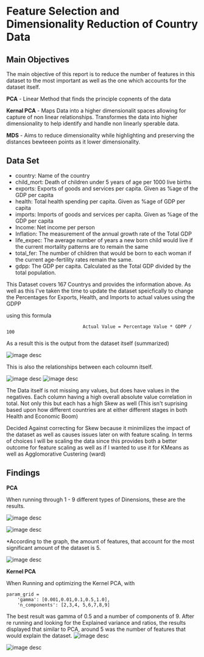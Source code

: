 # Feature Selection and Dimensionality Reduction of Country Data 

## Main Objectives 
The main objective of this report is to reduce the number of features in this dataset to the most important as well as the one which accounts for the dataset itself. 

**PCA** - Linear Method that finds the principle copnents of the data 

**Kernal PCA** - Maps Data into a higher dimensionalit spaces allowing for capture of non linear relationships. Transformes the data into higher dimensionality to help identify and handle non linearly sperable data.

**MDS** - Aims to reduce dimensionality while highlighting and preserving the distances bewteeen points as it lower dimensionality. 



## Data Set 
* country: Name of the country
* child_mort: Death of children under 5 years of age per 1000 live births
* exports: Exports of goods and services per capita. Given as %age of the GDP per capita
* health: Total health spending per capita. Given as %age of GDP per capita
* imports: Imports of goods and services per capita. Given as %age of the GDP per capita
* Income: Net income per person
* Inflation: The measurement of the annual growth rate of the Total GDP
* life_expec: The average number of years a new born child would live if the current mortality patterns are to remain the same
* total_fer: The number of children that would be born to each woman if the current age-fertility rates  remain the same.
* gdpp: The GDP per capita. Calculated as the Total GDP divided by the total population.

This Dataset covers 167 Countrys and provides the information above. As well as this I've taken the time to update the dataset speicfically to change the Percentages for Exports, Health, and Imports to actual values using the GDPP 

using this formula 

                                Actual Value = Percentage Value * GDPP / 100

As a result this is the output from the dataset itself (summarized) 

![image desc](Described_Data.png)

This is also the relationships between each coloumn itself. 

![image desc](Relationship_Plots.png)
![image desc](Correlation_Between_columns.png)


The Data itself is not missing any values, but does have values in the negatives. Each column having a high overall absolute value correlation in total. Not only this but each has a high Skew as well (This isn't suprising based upon how different countries are at either different stages in both Health and Economic Boom) 


Decided Against correcting for Skew because it minimilizes the impact of the dataset as well as causes issues later on with feature scaling. In terms of choices I will be scaling the data since this provides both a better outcome for feature scaling as well as if I wanted to use it for KMeans as well as Agglomorative Custering (ward) 


## Findings 

**PCA** 

When running through 1 - 9 different types of Dinensions, these are the results. 

![image desc](PCA_Feature_Weight.png)

![image desc](PCA_graph.png)

*According to the graph, the amount of features, that account for the most significant amount of the dataset is 5. 

![image desc](PCA_results.png)




**Kernel PCA**

When Running and optimizing the Kernel PCA, with 

```
param_grid = 
    'gamma': [0.001,0.01,0.1,0.5,1.0],
    'n_components': [2,3,4, 5,6,7,8,9]
```
The best result was gamma of 0.5 and a number of components of 9. After re running and looking for the Explained variance and ratios, the results displayed that similar to PCA, around 5 was the number of features that would explain the dataset. 
![image desc](Kernal_PCA_Feature_Weights.png)


![image desc](Kernal_PCA_Graph.png)